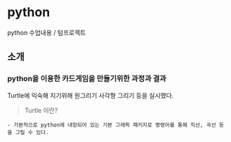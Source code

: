# python
python 수업내용 / 텀프로젝트

## 소개

### python을 이용한 카드게임을 만들기위한 과정과 결과


 Turtle에 익숙해 지기위해 원그리기 사각형 그리기 등을 실시했다.
 <br/>
 > Turtle 이란?
 
	- 기본적으로 python에 내장되어 있는 기본 그래픽 패키지로 명령어를 통해 직선, 곡선 등을 그릴 수 있다.
<br/>	

